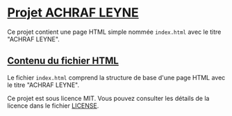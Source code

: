 # [Projet ACHRAF LEYNE](https://github.com/achraf-leyne/semaine14/blob/main/index.html)

Ce projet contient une page HTML simple nommée `index.html` avec le titre "ACHRAF LEYNE".

## [Contenu du fichier HTML](https://github.com/achraf-leyne/semaine14/blob/main/index.html)

Le fichier `index.html` comprend la structure de base d'une page HTML avec le titre "ACHRAF LEYNE".

Ce projet est sous licence MIT. Vous pouvez consulter les détails de la licence dans le fichier [LICENSE](https://github.com/achraf-leyne/semaine14/blob/main/LICENCE).

